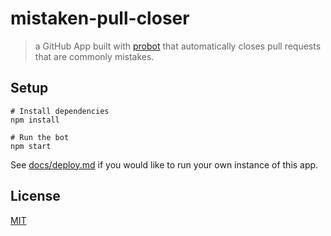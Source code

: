 # mistaken-pull-closer

> a GitHub App built with [probot](https://github.com/probot/probot) that automatically closes pull requests that are commonly mistakes.

## Setup

```
# Install dependencies
npm install

# Run the bot
npm start
```

See [docs/deploy.md](docs/deploy.md) if you would like to run your own instance of this app.

## License

[MIT](LICENSE.md)
